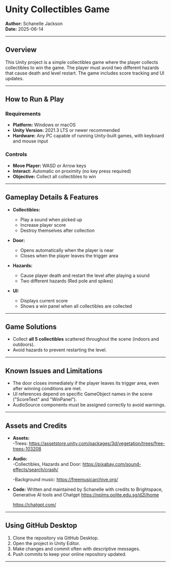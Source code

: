 # Unity Collectibles Game

**Author:** Schanelle Jackson  
**Date:** 2025-06-14 

---

## Overview

This Unity project is a simple collectibles game where the player collects collectibles to win the game. The player must avoid two different hazards that cause death and level restart. The game includes score tracking and UI updates.

---

## How to Run & Play

### Requirements

- **Platform:** Windows or macOS  
- **Unity Version:** 2021.3 LTS or newer recommended  
- **Hardware:** Any PC capable of running Unity-built games, with keyboard and mouse input  

### Controls

- **Move Player:** WASD or Arrow keys  
- **Interact:** Automatic on proximity (no key press required)  
- **Objective:** Collect all collectibles to win  

---

## Gameplay Details & Features

- **Collectibles:**  
  - Play a sound when picked up  
  - Increase player score  
  - Destroy themselves after collection  

- **Door:**  
  - Opens automatically when the player is near 
  - Closes when the player leaves the trigger area  

- **Hazards:**
  - Cause player death and restart the level after playing a sound
  - Two different hazards (Red pole and spikes)

- **UI:**  
  - Displays current score  
  - Shows a win panel when all collectibles are collected  

---

##  Game Solutions

- Collect **all 5 collectibles** scattered throughout the scene (indoors and outdoors).  
- Avoid hazards to prevent restarting the level.  

---

## Known Issues and Limitations

- The door closes immediately if the player leaves its trigger area, even after winning conditions are met.  
- UI references depend on specific GameObject names in the scene ("ScoreText" and "WinPanel").  
- AudioSource components must be assigned correctly to avoid warnings.  
---

## Assets and Credits

- **Assets:**  
  -Trees: https://assetstore.unity.com/packages/3d/vegetation/trees/free-trees-103208
  

- **Audio:**  
  -Collectibles, Hazards and Door: https://pixabay.com/sound-effects/search/crash/
  
  -Background music: https://freemusicarchive.org/

- **Code:**
  Written and maintained by Schanelle with credits to Brightspace, Generative AI tools and Chatgpt
  https://nplms.polite.edu.sg/d2l/home
  
  https://chatgpt.com/
---

## Using GitHub Desktop

1. Clone the repository via GitHub Desktop.  
2. Open the project in Unity Editor.  
3. Make changes and commit often with descriptive messages.  
4. Push commits to keep your online repository updated.  

---



